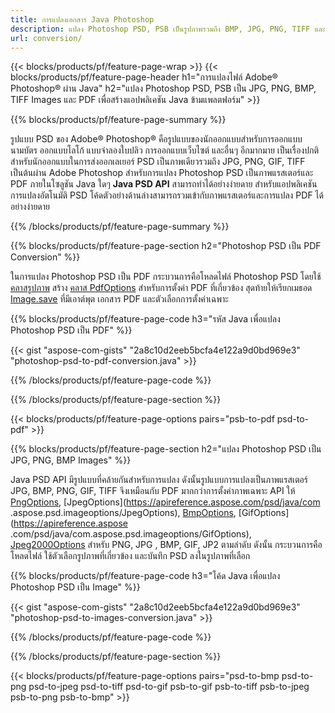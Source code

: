 ```yaml
---
title: การแปลงเอกสาร Java Photoshop
description: แปลง Photoshop PSD, PSB เป็นรูปภาพรวมถึง BMP, JPG, PNG, TIFF และ PDF ผ่านไลบรารี Java
url: conversion/
---
```


{{< blocks/products/pf/feature-page-wrap >}}
{{< blocks/products/pf/feature-page-header h1="การแปลงไฟล์ Adobe® Photoshop® ผ่าน Java" h2="แปลง Photoshop PSD, PSB เป็น JPG, PNG, BMP, TIFF Images และ PDF เพื่อสร้างแอปพลิเคชัน Java ข้ามแพลตฟอร์ม" >}}

{{% blocks/products/pf/feature-page-summary %}}

รูปแบบ PSD ของ Adobe® Photoshop® คือรูปแบบของนักออกแบบสำหรับการออกแบบนามบัตร ออกแบบโลโก้ แบบจำลองใบปลิว การออกแบบเว็บไซต์ และอื่นๆ อีกมากมาย เป็นเรื่องปกติสำหรับนักออกแบบในการส่งออกเลเยอร์ PSD เป็นภาพเดียวรวมถึง JPG, PNG, GIF, TIFF เป็นต้นผ่าน Adobe Photoshop สำหรับการแปลง Photoshop PSD เป็นภาพแรสเตอร์และ PDF ภายในโซลูชัน Java ใดๆ **Java PSD API** สามารถทำได้อย่างง่ายดาย สำหรับแอปพลิเคชันการแปลงอัตโนมัติ PSD โค้ดตัวอย่างด้านล่างสามารถรวมเข้ากับภาพแรสเตอร์และการแปลง PDF ได้อย่างง่ายดาย

{{% /blocks/products/pf/feature-page-summary  %}}

{{% blocks/products/pf/feature-page-section  h2="Photoshop PSD เป็น PDF Conversion" %}}

ในการแปลง Photoshop PSD เป็น PDF กระบวนการคือโหลดไฟล์ Photoshop PSD โดยใช้ [คลาสรูปภาพ](https://apireference.aspose.com/psd/java/com.aspose.psd/Image) สร้าง [คลาส PdfOptions](https://apireference.aspose.com/psd/java/com.aspose.psd.imageoptions/PdfOptions) สำหรับการตั้งค่า PDF ที่เกี่ยวข้อง สุดท้ายให้เรียกเมธอด [Image.save](https://apireference.aspose.com/psd/java/com.aspose.psd/Image#save-java.lang.String-com.aspose.psd.ImageOptionsBase-) ที่มีเอาต์พุต เอกสาร PDF และตัวเลือกการตั้งค่าเฉพาะ

{{% blocks/products/pf/feature-page-code h3="รหัส Java เพื่อแปลง Photoshop PSD เป็น PDF" %}}

{{< gist "aspose-com-gists" "2a8c10d2eeb5bcfa4e122a9d0bd969e3" "photoshop-psd-to-pdf-conversion.java" >}}

{{% /blocks/products/pf/feature-page-code  %}}

{{% /blocks/products/pf/feature-page-section %}}

{{< blocks/products/pf/feature-page-options pairs="psb-to-pdf psd-to-pdf" >}}

{{% blocks/products/pf/feature-page-section  h2="แปลง Photoshop PSD เป็น JPG, PNG, BMP Images" %}}

Java PSD API มีรูปแบบที่คล้ายกันสำหรับการแปลง ดังนั้นรูปแบบการแปลงเป็นภาพแรสเตอร์ JPG, BMP, PNG, GIF, TIFF จึงเหมือนกับ PDF มากกว่าการตั้งค่าภาพเฉพาะ API ให้ [PngOptions](https://apireference.aspose.com/psd/java/com.aspose.psd.imageoptions/PngOptions), [JpegOptions](https://apireference.aspose.com/psd/java/com .aspose.psd.imageoptions/JpegOptions), [BmpOptions](https://apireference.aspose.com/psd/java/com.aspose.psd.imageoptions/BmpOptions), [GifOptions](https://apireference.aspose .com/psd/java/com.aspose.psd.imageoptions/GifOptions), [Jpeg2000Options](https://apireference.aspose.com/psd/java/com.aspose.psd.imageoptions/Jpeg2000Options) สำหรับ PNG, JPG , BMP, GIF, JP2 ตามลำดับ ดังนั้น กระบวนการคือโหลดไฟล์ ใช้ตัวเลือกรูปภาพที่เกี่ยวข้อง และบันทึก PSD ลงในรูปภาพที่เลือก

{{% blocks/products/pf/feature-page-code h3="โค้ด Java เพื่อแปลง Photoshop PSD เป็น Image" %}}

{{< gist "aspose-com-gists" "2a8c10d2eeb5bcfa4e122a9d0bd969e3" "photoshop-psd-to-images-conversion.java" >}}

{{% /blocks/products/pf/feature-page-code  %}}

{{% /blocks/products/pf/feature-page-section %}}

{{< blocks/products/pf/feature-page-options pairs="psd-to-bmp psd-to-png psd-to-jpeg psd-to-tiff psd-to-gif psb-to-gif psb-to-tiff psb-to-jpeg psb-to-png psb-to-bmp" >}}
